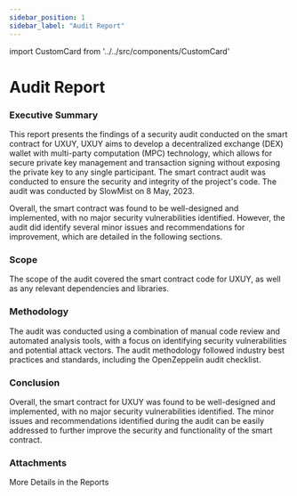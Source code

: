 ```yaml
---
sidebar_position: 1
sidebar_label: "Audit Report"
---
```


import CustomCard from '../../src/components/CustomCard'

# Audit Report

### Executive Summary

This report presents the findings of a security audit conducted on the smart contract for UXUY, UXUY aims to develop a decentralized exchange (DEX) wallet with multi-party computation (MPC) technology, which allows for secure private key management and transaction signing without exposing the private key to any single participant. The smart contract audit was conducted to ensure the security and integrity of the project's code. The audit was conducted by SlowMist on 8 May, 2023.

Overall, the smart contract was found to be well-designed and implemented, with no major security vulnerabilities identified. However, the audit did identify several minor issues and recommendations for improvement, which are detailed in the following sections.

### Scope

The scope of the audit covered the smart contract code for UXUY, as well as any relevant dependencies and libraries.

### Methodology

The audit was conducted using a combination of manual code review and automated analysis tools, with a focus on identifying security vulnerabilities and potential attack vectors. The audit methodology followed industry best practices and standards, including the OpenZeppelin audit checklist.

### Conclusion

Overall, the smart contract for UXUY was found to be well-designed and implemented, with no major security vulnerabilities identified. The minor issues and recommendations identified during the audit can be easily addressed to further improve the security and functionality of the smart contract.

### Attachments

More Details in the Reports

<CustomCard title="More Details"  description="More Details in the Reports "  link="Download SlowMist-Audit-Report-UXUY-Protocol-Phase2.pdf" />
